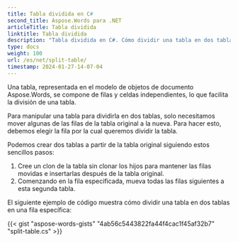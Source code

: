 ```yaml
---
title: Tabla dividida en C#
second_title: Aspose.Words para .NET
articleTitle: Tabla dividida
linktitle: Tabla dividida
description: "Tabla dividida en C#. Cómo dividir una tabla en dos tablas C# separadas."
type: docs
weight: 100
url: /es/net/split-table/
timestamp: 2024-01-27-14-07-04
---
```


Una tabla, representada en el modelo de objetos de documento Aspose.Words, se compone de filas y celdas independientes, lo que facilita la división de una tabla.

Para manipular una tabla para dividirla en dos tablas, solo necesitamos mover algunas de las filas de la tabla original a la nueva. Para hacer esto, debemos elegir la fila por la cual queremos dividir la tabla.

Podemos crear dos tablas a partir de la tabla original siguiendo estos sencillos pasos:

1. Cree un clon de la tabla sin clonar los hijos para mantener las filas movidas e insertarlas después de la tabla original.
2. Comenzando en la fila especificada, mueva todas las filas siguientes a esta segunda tabla.

El siguiente ejemplo de código muestra cómo dividir una tabla en dos tablas en una fila específica:

{{< gist "aspose-words-gists" "4ab56c5443822fa44f4cac1f45af32b7" "split-table.cs" >}}
